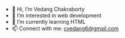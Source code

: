 - 👋 Hi, I’m Vedang Chakraborty
- 👀 I’m interested in web development
- 🌱 I’m currently learning HTML
- 📫 Connect with me: cvedang6@gmail.com

<!---
VEDANG200814/VEDANG200814 is a ✨ special ✨ repository because its `README.md` (this file) appears on your GitHub profile.
You can click the Preview link to take a look at your changes.
--->
